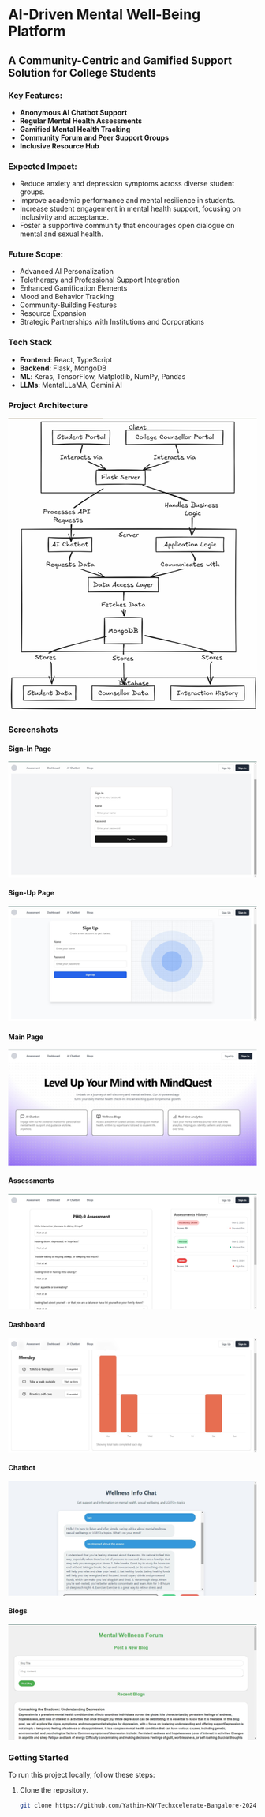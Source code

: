 # AI-Driven Mental Well-Being Platform

## A Community-Centric and Gamified Support Solution for College Students

### Key Features:
- **Anonymous AI Chatbot Support**
- **Regular Mental Health Assessments**
- **Gamified Mental Health Tracking**
- **Community Forum and Peer Support Groups**
- **Inclusive Resource Hub**

### Expected Impact:
- Reduce anxiety and depression symptoms across diverse student groups.
- Improve academic performance and mental resilience in students.
- Increase student engagement in mental health support, focusing on inclusivity and acceptance.
- Foster a supportive community that encourages open dialogue on mental and sexual health.

### Future Scope:
- Advanced AI Personalization
- Teletherapy and Professional Support Integration
- Enhanced Gamification Elements
- Mood and Behavior Tracking
- Community-Building Features
- Resource Expansion
- Strategic Partnerships with Institutions and Corporations

### Tech Stack
- **Frontend**: React, TypeScript
- **Backend**: Flask, MongoDB
- **ML**: Keras, TensorFlow, Matplotlib, NumPy, Pandas
- **LLMs**: MentalLLaMA, Gemini AI

### Project Architecture
![Architecture](app_images/architecture.png)

### Screenshots
#### Sign-In Page
![Sign-In Page](app_images/signin.jpeg)

#### Sign-Up Page
![Sign-Up Page](app_images/signup.jpeg)

#### Main Page
![Main Page](app_images/mainpage.jpeg)

#### Assessments
![Assessments](app_images/assesment.jpeg)

#### Dashboard
![Dashboard](app_images/dashboard.jpeg)

#### Chatbot
![Chatbot](app_images/chat.jpeg)

#### Blogs
![Blogs](app_images/blogs.jpeg)

### Getting Started
To run this project locally, follow these steps:
1. Clone the repository.
   ```bash
   git clone https://github.com/Yathin-KN/Techxcelerate-Bangalore-2024.git
